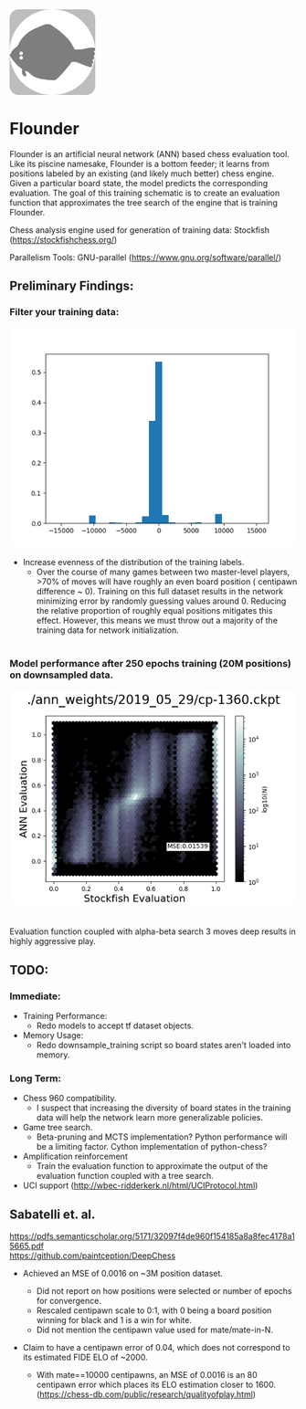 <img src="https://github.com/casey-martin/flounder/blob/master/figures/flounder.svg" alt="drawing" width="150">

# Flounder
Flounder is an artificial neural network (ANN) based chess evaluation tool. Like its piscine namesake, Flounder is a bottom feeder; it learns from positions labeled by an existing (and likely much better) chess engine. Given a particular board state, the model predicts the corresponding evaluation. The goal of this training schematic is to create an evaluation function that approximates the tree search of the engine that is training Flounder.

Chess analysis engine used for generation of training data:
Stockfish (https://stockfishchess.org/)

Parallelism Tools:
GNU-parallel (https://www.gnu.org/software/parallel/)

## Preliminary Findings:
### Filter your training data:
![Distribution of Stockfish evaluations from games between master-level players.](https://github.com/casey-martin/flounder/blob/master/figures/stockfish_eval_dist.png)  

* Increase evenness of the distribution of the training labels.
  * Over the course of many games between two master-level players, >70% of moves will have roughly an even board position (  centipawn difference ~ 0). Training on this full dataset results in the network minimizing error by randomly guessing values around 0. Reducing the relative proportion of roughly equal positions mitigates this effect. However, this means we must throw out a majority of the training data for network initialization. 
<br/><br/>
### Model performance after 250 epochs training (20M positions) on downsampled data.
![Initial network performance after fitting on downsampled training data.](https://github.com/casey-martin/flounder/blob/master/figures/cp-1360.ckpt.png)  
<br/><br/>
Evaluation function coupled with alpha-beta search 3 moves deep results in highly aggressive play.

## TODO:
### Immediate:
* Training Performance:
  * Redo models to accept tf dataset objects.
* Memory Usage:
  * Redo downsample_training script so board states aren't loaded into memory. 

### Long Term:
* Chess 960 compatibility.
  * I suspect that increasing the diversity of board states in the training data will help the network learn more generalizable policies.
* Game tree search.
  * Beta-pruning and MCTS implementation? Python performance will be a limiting factor. Cython implementation of python-chess? 
* Amplification reinforcement
  * Train the evaluation function to approximate the output of the evaluation function coupled with a tree search.
* UCI support (http://wbec-ridderkerk.nl/html/UCIProtocol.html)

## Sabatelli et. al.
https://pdfs.semanticscholar.org/5171/32097f4de960f154185a8a8fec4178a15665.pdf  
https://github.com/paintception/DeepChess

* Achieved an MSE of 0.0016 on ~3M position dataset. 
  * Did not report on how positions were selected or number of epochs for convergence. 
  * Rescaled centipawn scale to 0:1, with 0 being a board position winning for black and 1 is a win for white.
  * Did not mention the centipawn value used for mate/mate-in-N.

* Claim to have a centipawn error of 0.04, which does not correspond to its estimated FIDE ELO of ~2000.
  * With mate==10000 centipawns, an MSE of 0.0016 is an 80 centipawn error which places its ELO estimation closer to 1600. (https://chess-db.com/public/research/qualityofplay.html)

